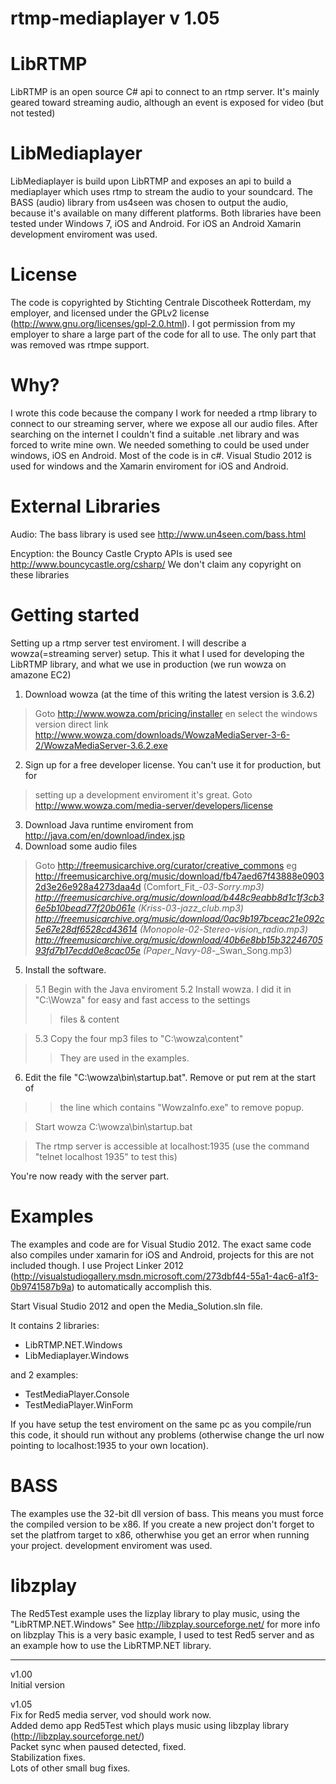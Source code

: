 # rtmp-mediaplayer v 1.05 #


# LibRTMP #

LibRTMP is an open source C# api to connect to an rtmp server. It's mainly
geared toward streaming audio, although an event is exposed for video (but not
tested)

# LibMediaplayer #

LibMediaplayer is build upon LibRTMP and exposes an api to build a mediaplayer
which uses rtmp to stream the audio to your soundcard. The BASS (audio) library
from us4seen was chosen to output the audio, because it's available on many
different platforms. Both libraries have been tested under Windows 7, iOS and
Android. For iOS an Android Xamarin development enviroment was used.


# License #

The code is copyrighted by Stichting Centrale Discotheek Rotterdam, my employer,
and licensed under the GPLv2 license (http://www.gnu.org/licenses/gpl-2.0.html).
I got permission from my employer to share a large part of the code for all to
use. The only part that was removed was rtmpe support.


# Why? #

I wrote this code because the company I work for needed a rtmp library to
connect to our streaming server, where we expose all our audio files. After
searching on the internet I couldn't find a suitable .net library and was forced
to write mine own. We needed something to could be used under windows, iOS en
Android. Most of the code is in c#. Visual Studio 2012 is used for windows and
the Xamarin enviroment for iOS and Android.

# External Libraries #

Audio: The bass library is used see http://www.un4seen.com/bass.html‎

Encyption: the Bouncy Castle Crypto APIs is used see http://www.bouncycastle.org/csharp/
We don't claim any copyright on these libraries


# Getting started #

Setting up a rtmp server test enviroment. I will describe a wowza(=streaming
server) setup. This it what I used for developing the LibRTMP library, and what
we use in production (we run wowza on amazone EC2)

1. Download wowza (at the time of this writing the latest version is 3.6.2)
> Goto http://www.wowza.com/pricing/installer en select the windows version
> direct link http://www.wowza.com/downloads/WowzaMediaServer-3-6-2/WowzaMediaServer-3.6.2.exe
2. Sign up for a free developer license. You can't use it for production, but for
> setting up a development enviroment it's great.
> Goto http://www.wowza.com/media-server/developers/license
3. Download Java runtime enviroment from http://java.com/en/download/index.jsp
4. Download some audio files
> Goto http://freemusicarchive.org/curator/creative_commons
> eg
> http://freemusicarchive.org/music/download/fb47aed67f43888e09032d3e26e928a4273daa4d (Comfort\_Fit_-_03_-_Sorry.mp3)
> http://freemusicarchive.org/music/download/b448c9eabb8d1c1f3cb36e5b10bead77f20b061e (Kriss_-_03_-_jazz\_club.mp3)
> http://freemusicarchive.org/music/download/0ac9b197bceac21e092c5e67e28df6528cd43614 (Monopole_-_02_-_Stereo-vision\_radio.mp3)
> http://freemusicarchive.org/music/download/40b6e8bb15b3224670593fd7b17ecdd0e8cac05e (Paper\_Navy_-_08_-_Swan\_Song.mp3)
5. Install the software.
> 5.1 Begin with the Java enviroment
> 5.2 Install wowza. I did it in "C:\Wowza" for easy and fast access to the settings
> > files & content

> 5.3 Copy the four mp3 files to "C:\wowza\content"
> > They are used in the examples.
6. Edit the file "C:\wowza\bin\startup.bat". Remove or put rem at the start of
> > the line which contains "WowzaInfo.exe" to remove popup.


> Start wowza C:\wowza\bin\startup.bat

> The rtmp server is accessible at localhost:1935 (use the command
> "telnet localhost 1935" to test this)

You're now ready with the server part.


# Examples #

The examples and code are for Visual Studio 2012.
The exact same code also compiles under xamarin for iOS and Android, projects
for this are not included though. I use Project Linker 2012
(http://visualstudiogallery.msdn.microsoft.com/273dbf44-55a1-4ac6-a1f3-0b9741587b9a)
to automatically accomplish this.

Start Visual Studio 2012 and open the Media\_Solution.sln file.

It contains 2 libraries:
  * LibRTMP.NET.Windows
  * LibMediaplayer.Windows

and 2 examples:
  * TestMediaPlayer.Console
  * TestMediaPlayer.WinForm


If you have setup the test enviroment on the same pc as you compile/run this
code, it should run without any problems (otherwise change the url now pointing
to localhost:1935 to your own location).


# BASS #

The examples use the 32-bit dll version of bass. This means you must force the compiled
version to be x86.
If you create a new project don't forget to set the platfrom target to x86,
otherwhise you get an error when running your project.
development enviroment was used.

# libzplay #
The Red5Test example uses the lizplay library to play music, using the "LibRTMP.NET.Windows"
See http://libzplay.sourceforge.net/ for more info on libzplay
This is a very basic example, I used to test Red5 server and as an example
how to use the LibRTMP.NET library.




---



v1.00<br>
Initial version<br>

v1.05<br>
Fix for Red5 media server, vod should work now.<br>
Added demo app Red5Test which plays music using libzplay library (<a href='http://libzplay.sourceforge.net/'>http://libzplay.sourceforge.net/</a>)<br>
Packet sync when paused detected, fixed.<br>
Stabilization fixes.<br>
Lots of other small bug fixes.<br>